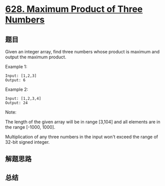 # [628. Maximum Product of Three Numbers](https://leetcode-cn.com/problems/maximum-product-of-three-numbers/)

## 题目
Given an integer array, find three numbers whose product is maximum and output the maximum product.

Example 1:
```
Input: [1,2,3]
Output: 6
```
Example 2:
```
Input: [1,2,3,4]
Output: 24
```
Note:

The length of the given array will be in range [3,104] and all elements are in the range [-1000, 1000].

Multiplication of any three numbers in the input won't exceed the range of 32-bit signed integer.

## 解题思路


## 总结


